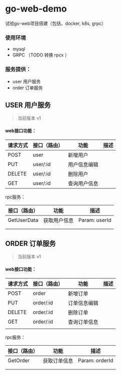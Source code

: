 # go-web-demo
试验go-web项目搭建（包括，docker, k8s, grpc）



### 使用环境

* mysql
* GRPC （TODO 转换 rpcx ）

### 服务提供：

* user 用户服务
* order 订单服务



## USER 用户服务

> 当前版本 v1

#### web接口功能：

| 请求方式 | 接口（路由） | 功能         | 描述 |
| -------- | ------------ | ------------ | ---- |
| POST     | user         | 新增用户     |      |
| PUT      | user/:id     | 用户信息编辑 |      |
| DELETE   | user/:id     | 删除用户     |      |
| GET      | user/:id     | 查询用户信息 |      |

rpc服务：

| 接口（路由） | 功能         | 描述          |
| ------------ | ------------ | ------------- |
| GetUserData  | 获取用户信息 | Param: userId |
|              |              |               |
|              |              |               |



## ORDER 订单服务

>  当前版本 v1

#### web接口功能：

| 请求方式 | 接口（路由） | 功能         | 描述 |
| -------- | ------------ | ------------ | ---- |
| POST     | order        | 新增订单     |      |
| PUT      | order/:id    | 订单信息编辑 |      |
| DELETE   | order/:id    | 删除订单     |      |
| GET      | order/:id    | 查询订单信息 |      |
|          |              |              |      |

rpc服务：

| 接口（路由） | 功能         | 描述           |
| ------------ | ------------ | -------------- |
| GetOrder     | 获取订单信息 | Param: orderId |
|              |              |                |
|              |              |                |

